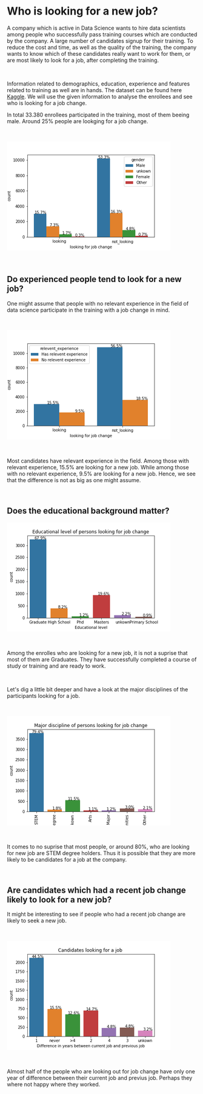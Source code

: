 # Who is looking for a new job?

A company which is active in Data Science wants to hire data scientists among people who successfully pass training courses which are conducted by the company. A large number of candidates signup for their training. To reduce the cost and time, as well as the quality of the training, the company wants to know which of these candidates really want to work for them, or are most likely to look for a job, after completing the training.

<br />

Information related to demographics, education, experience and features related to training as well are in hands. The dataset can be found here [Kaggle](https://www.kaggle.com/arashnic/hr-analytics-job-change-of-data-scientists?select=aug_train.csv). We will use the given information to analyse the enrollees and see who is looking for a job change. 

In total 33.380 enrollees participated in the training, most of them beeing male. Around 25% people are lookging for a job change. 

<br />

![gender_overview](gender_overview.png)


<br />

## Do experienced people tend to look for a new job?

One might assume that people with no relevant experience in the field of data science participate in the training with a job change in mind. 

<br />

![relevant_experience](relevant_experience.png)

<br />

Most candidates have relevant experience in the field. Among those with relevant experience, 15.5% are looking for a new job. While among those with no relevant experience, 9.5% are looking for a new job. Hence, we see that the difference is not as big as one might assume. 

<br />

## Does the educational background matter? 

![education_target1](education_target1.png)

<br />

Among the enrolles who are looking for a new job, it is not a suprise that most of them are Graduates. They have successfully completed a course of study or training and are ready to work.

<br />

Let's dig a little bit deeper and have a look at the major disciplines of the participants looking for a job. 

<br />

![major_discipline_target1](major_discipline_target1.png)

<br />

It comes to no suprise that most people, or around 80%, who are looking for new job are STEM degree holders. Thus it is possible that they are more likely to be candidates for a job at the company.  

<br />

## Are candidates which had a recent job change likely to look for a new job? 

It might be interesting to see if people who had a recent job change are likely to seek a new job. 

<br />

![last_new_job1](last_new_job.png)

<br />

Almost half of the people who are looking out for job change have only one year of difference between their current job and previus job. Perhaps they where not happy where they worked. 

